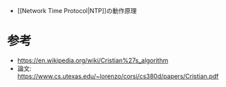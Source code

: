 - [[Network Time Protocol|NTP]]の動作原理

# 参考
- https://en.wikipedia.org/wiki/Cristian%27s_algorithm
- 論文: https://www.cs.utexas.edu/~lorenzo/corsi/cs380d/papers/Cristian.pdf